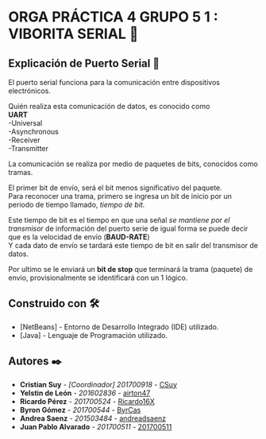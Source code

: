 # ORGA PRÁCTICA 4 GRUPO 5 1 : VIBORITA SERIAL 📌  
## Explicación de Puerto Serial 🔧  

El puerto serial funciona para la comunicación entre dispositivos electrónicos.  

Quién realiza esta comunicación de datos, es conocido como  
**UART**  
-Universal  
-Asynchronous  
-Receiver  
-Transmitter  

La comunicación se realiza por medio de paquetes de bits, conocidos como tramas.  

El primer bit de envío, será el bit menos significativo del paquete.  
Para reconocer una trama, primero se ingresa un bit de inicio por un periodo de tiempo llamado, *tiempo de bit.*  

Este tiempo de bit es el tiempo en que una señal *se mantiene por el transmisor* de información del puerto serie de igual forma se puede decir que es la velocidad de envío (**BAUD-RATE**)  
Y cada dato de envío se tardará este tiempo de bit en salir del transmisor de datos.  

Por ultimo se le enviará un **bit de stop** que terminará la trama (paquete) de envio, provisionalmente se identificará con un 1 lógico.

## Construido con 🛠️

* [NetBeans] - Entorno de Desarrollo Integrado (IDE) utilizado.
* [Java] - Lenguaje de Programación utilizado.

## Autores ✒️

* **Cristian Suy** - *[Coordinador] 201700918* - [CSuy](https://github.com/CSuy)
* **Yelstin de León** - *201602836* - [airton47](https://github.com/airton47)
* **Ricardo Pérez** - *201700524* - [Ricardo16X](https://github.com/Ricardo16X)
* **Byron Gómez** - *201700544* - [ByrCas](https://github.com/ByrCas)
* **Andrea Saenz** - *201503484* - [andreadsaenz](https://github.com/andreadsaenz)
* **Juan Pablo Alvarado** - *201700511* - [201700511](https://github.com/201700511)
